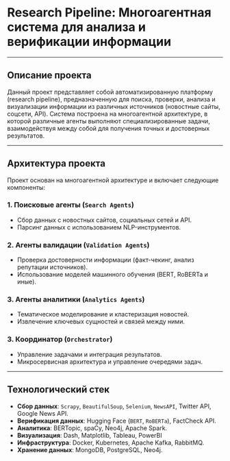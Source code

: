 # Research Pipeline: Многоагентная система для анализа и верификации информации

---

## Описание проекта

Данный проект представляет собой автоматизированную платформу (research pipeline), предназначенную для поиска, проверки, анализа и визуализации информации из различных источников (новостные сайты, соцсети, API). Система построена на многоагентной архитектуре, в которой различные агенты выполняют специализированные задачи, взаимодействуя между собой для получения точных и достоверных результатов.

---

## Архитектура проекта

Проект основан на многоагентной архитектуре и включает следующие компоненты:

### 1. Поисковые агенты (`Search Agents`)
- Сбор данных с новостных сайтов, социальных сетей и API.
- Парсинг данных с использованием NLP-инструментов.

### 2. Агенты валидации (`Validation Agents`)
- Проверка достоверности информации (факт-чекинг, анализ репутации источников).
- Использование моделей машинного обучения (BERT, RoBERTa и иные).

### 3. Агенты аналитики (`Analytics Agents`)
- Тематическое моделирование и кластеризация новостей.
- Извлечение ключевых сущностей и связей между ними.

### 3. Координатор (`Orchestrator`)
- Управление задачами и интеграция результатов.
- Микросервисная архитектура и управление очередями задач.

---

## Технологический стек

- **Сбор данных**: `Scrapy`, `BeautifulSoup`, `Selenium`, `NewsAPI`, Twitter API, Google News API.
- **Верификация данных**: Hugging Face (`BERT`, `RoBERTa`), FactCheck API.
- **Аналитика**: BERTopic, spaCy, Neo4j, Apache Spark.
- **Визуализация**: Dash, Matplotlib, Tableau, PowerBI
- **Инфраструктура**: Docker, Kubernetes, Apache Kafka, RabbitMQ.
- **Хранение данных**: MongoDB, PostgreSQL, Neo4j.


